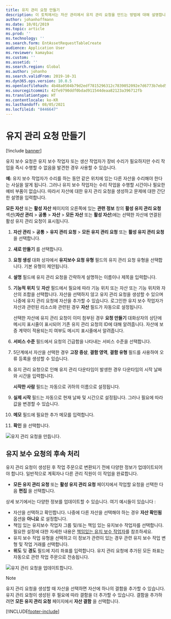 ```yaml
---
title: 유지 관리 요청 만들기
description: 이 토픽에서는 자산 관리에서 유지 관리 요청을 만드는 방법에 대해 설명합니다.
author: johanhoffmann
ms.date: 10/01/2019
ms.topic: article
ms.prod: ''
ms.technology: ''
ms.search.form: EntAssetRequestTableCreate
audience: Application User
ms.reviewer: kamaybac
ms.custom: ''
ms.assetid: ''
ms.search.region: Global
ms.author: johanho
ms.search.validFrom: 2019-10-31
ms.dyn365.ops.version: 10.0.5
ms.openlocfilehash: 4b48a0504b79d2edf7815296312c7839052092e7d6773b7ebd5d38cbb59c9428
ms.sourcegitcommit: 42fe9790ddf0bdad911544deaa82123a396712fb
ms.translationtype: HT
ms.contentlocale: ko-KR
ms.lasthandoff: 08/05/2021
ms.locfileid: "8446647"
---
```

# <a name="create-maintenance-requests"></a>유지 관리 요청 만들기

[!include [banner](../../includes/banner.md)]

 

유지 보수 요청은 유지 보수 작업자 또는 생산 작업자가 장비 수리가 필요하지만 수리 작업을 즉시 수행할 수 없음을 발견한 경우 사용할 수 있습니다.

**예:** 유지 보수 작업자가 수리를 하는 동안 같은 위치에 있는 다른 자산을 수리해야 한다는 사실을 알게 됩니다. 그러나 유지 보수 작업자는 수리 작업을 수행할 시간이나 필요한 예비 부품이 없습니다. 따라서 자산에 대한 유지 관리 요청을 생성하고 문제에 대한 간단한 설명을 입력합니다.

**모든 자산** 또는 **활성 자산** 페이지의 오른쪽에 있는 **관련 정보** 창의 **활성 유지 관리 요청** 섹션(**자산 관리** \> **공통** \> **자산** \> **모든 자산** 또는 **활성 자산**)에는 선택한 자산에 연결된 활성 유지 관리 요청이 표시됩니다.

1. **자산 관리** \> **공통** \> **유지 관리 요청** \> **모든 유지 관리 요청** 또는 **활성 유지 관리 요청** 을 선택합니다.
2. **새로 만들기** 를 선택합니다.
3. **요청 생성** 대화 상자에서 **유지보수 요청 유형** 필드의 유지 관리 요청 유형을 선택합니다. 기본 유형이 제안됩니다.
4. **설명** 필드에 유지 관리 요청을 간략하게 설명하는 이름이나 제목을 입력합니다.
5. **기능적 위치** 및 **자산** 필드에서 필요에 따라 기능 위치 또는 자산 또는 기능 위치와 자산의 조합을 선택합니다. 자산을 선택하지 않고 유지 관리 요청을 생성할 수 있으며 나중에 유지 관리 요청에 자산을 추가할 수 있습니다. 로그인한 유지 보수 작업자가 자산과 관련된 리소스와 관련된 경우 **자산** 필드가 자동으로 설정됩니다.

    선택한 자산에 유지 관리 요청이 이미 첨부된 경우 **요청 만들기** 대화상자의 상단에 메시지 표시줄이 표시되어 기존 유지 관리 요청의 ID에 대해 알려줍니다. 자산에 보증 계약이 적용되는지 여부도 메시지 표시줄에서 알려줍니다.

6. **서비스 수준** 필드에서 요청의 긴급함을 나타내는 서비스 수준을 선택합니다.
7. 5단계에서 자산을 선택한 경우 **고장 증상**, **결함 영역**, **결함 유형** 필드를 사용하여 오류 등록을 생성할 수 있습니다.
8. 유지 관리 요청으로 인해 유지 관리 다운타임이 발생한 경우 다운타임의 시작 날짜와 시간을 입력합니다.

    **시작한 사람** 필드는 자동으로 귀하의 이름으로 설정됩니다.

10. **실제 시작** 필드는 자동으로 현재 날짜 및 시간으로 설정됩니다. 그러나 필요에 따라 값을 변경할 수 있습니다.
11. **메모** 필드에 필요한 추가 메모를 입력합니다.
12. **확인** 을 선택합니다.

![유지 관리 요청을 만듭니다.](media/03-manage-maintenance-requests.png)

## <a name="subsequent-processing-of-maintenance-requests"></a>유지 보수 요청의 후속 처리

유지 관리 요청이 생성된 후 작업 주문으로 변환되기 전에 다양한 정보가 업데이트되어야 합니다. 일반적으로 계획자나 다른 관리 직원이 이 작업을 완료합니다.

- **모든 유지 관리 요청** 또는 **활성 유지 관리 요청** 페이지에서 작업할 요청을 선택한 다음 **편집** 을 선택합니다.

상세 보기에서는 다양한 정보를 업데이트할 수 있습니다. 여기 예시들이 있습니다 :

- 자산을 선택하고 확인합니다. 나중에 다른 자산을 선택해야 하는 경우 **자산 확인됨** 옵션을 **아니요** 로 설정합니다.
- 책임 있는 유지보수 작업자 그룹 및/또는 책임 있는 유지보수 작업자를 선택합니다. 필요한 설정에 대한 자세한 내용은 [책임있는 유지 보수 작업자](../setup-for-maintenance-requests/responsible-workers.md)를 참조하세요.
- 유지 보수 작업 유형을 선택하고 이 정보가 관련이 있는 경우 관련 유지 보수 작업 변형 및 작업 거래를 선택합니다.
- **위도** 및 **경도** 필드에 지리 좌표를 입력합니다. 유지 관리 요청에 추가된 모든 좌표는 자동으로 관련 작업 주문으로 전송됩니다. 

![유지 관리 요청을 업데이트합니다.](media/04-manage-maintenance-requests.png)

> [!NOTE]
> 유지 관리 요청을 생성할 때 자산을 선택하면 자산에 하나의 결함을 추가할 수 있습니다. 유지 관리 요청이 생성된 후 필요에 따라 결함을 더 추가할 수 있습니다. 결함을 추가하려면 **모든 유지 관리 요청** 페이지에서 **자산 결함** 을 선택합니다.


[!INCLUDE[footer-include](../../../includes/footer-banner.md)]